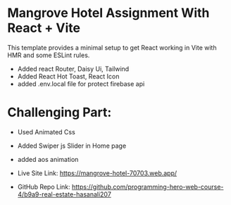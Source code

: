 # Mangrove Hotel Assignment With React + Vite

This template provides a minimal setup to get React working in Vite with HMR and some ESLint rules.

- Added react Router, Daisy Ui, Tailwind
- Added React Hot Toast, React Icon
- added .env.local file for protect firebase api
# Challenging Part: 
- Used Animated Css
- Added Swiper js Slider in Home page
- added aos animation 

- Live Site Link:
 https://mangrove-hotel-70703.web.app/

- GitHub Repo Link: 
https://github.com/programming-hero-web-course-4/b9a9-real-estate-hasanali207



